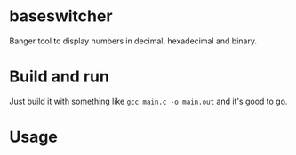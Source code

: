 # baseswitcher
Banger tool to display numbers in decimal, hexadecimal and binary.

# Build and run

Just build it with something like <code>gcc main.c -o main.out</code> and it's good to go.

# Usage

